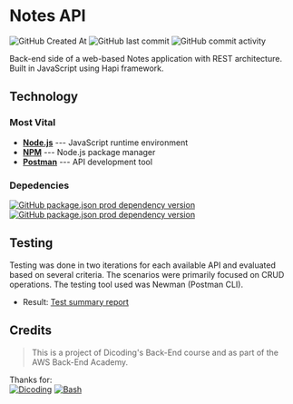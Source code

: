 # Notes API
![GitHub Created At](https://img.shields.io/github/created-at/fwaskito/notes-api?labelColor=606060&color=262626) ![GitHub last commit](https://img.shields.io/github/last-commit/fwaskito/notes-api?labelColor=6060606&color=262626)  ![GitHub commit activity](https://img.shields.io/github/commit-activity/t/fwaskito/notes-api?labelColor=606060&color=262626) 

Back-end side of a web-based Notes application with REST architecture. \
Built in JavaScript using Hapi framework.

## Technology
### Most Vital
- [**Node.js**](https://nodejs.org) --- JavaScript runtime environment
- [**NPM**](https://www.npmjs.com/) --- Node.js package manager
- [**Postman**](https://www.postman.com/) --- API development tool

### Depedencies
[![GitHub package.json prod dependency version](https://img.shields.io/github/package-json/dependency-version/fwaskito/notes-api/%40hapi%2Fhapi)](https://www.npmjs.com/package/@hapi/hapi) [![GitHub package.json prod dependency version](https://img.shields.io/github/package-json/dependency-version/fwaskito/notes-api/nanoid)](https://www.npmjs.com/package/nanoid)


## Testing
Testing was done in two iterations for each available API and evaluated based on several criteria. The scenarios were primarily focused on CRUD operations. The testing tool used was Newman (Postman CLI).
- Result: [Test summary report](https://rawcdn.githack.com/fwaskito/me/71b9df8d4f6b958d6429fb7e0c7ca9805548c4f4/notes-api/test-summary-report.html)

## Credits
> This is a project of Dicoding's Back-End course and as part of the AWS Back-End Academy.

Thanks for:\
[![Dicoding](https://img.shields.io/badge/-AWS-262626.svg?logo=data%3Aimage%2Fpng%3Bbase64%2CiVBORw0KGgoAAAANSUhEUgAAABQAAAAMCAMAAABV0m3JAAAB71BMVEX%2F%2F%2F%2F%2Fynr%2Fsj7%2Bzob%2F2aH%2B%2BfL9%2F%2F%2F%2B%2Fv77%2B%2Fv9%2Fv799en%2B7tX%2FmQD7%2B%2Fz%2B%2Fv7%2F%2F%2F%2F%2F%2F%2F%2F%2F%2F%2F%2F%2B%2Fv7%2F%2F%2F%2F%2F%2F%2F%2F%2B%2Fv%2F%2F%2F%2F%2F%2B%2Fv7%2B%2Fv7%2F%2F%2F%2F%2B%2Fv7%2B%2F%2F%2F%2F%2F%2F%2F%2F%2F%2F%2F%2B%2Fv79%2Ff38%2Ff3%2B%2Fv7%2B%2Fv7%2F%2F%2F%2F%2F%2F%2F%2F%2B%2F%2F%2F%2F%2F%2F%2F7%2B%2Fv%2F%2F%2F%2F%2F%2F%2F%2F%2B%2Fv7%2B%2Fv7%2F%2F%2F%2F%2B%2Fv7%2F%2F%2F%2F%2B%2Fv7%2B%2Fv7%2B%2Fv79%2Ff3%2B%2Fv7%2B%2Fv7%2B%2Fv7%2F%2F%2F%2F%2B%2Fv7%2B%2Fv7%2F%2F%2F%2F%2B%2Fv7%2B%2F%2F%2F%2B%2Fv%2F%2B%2Fv7%2F%2F%2F%2F%2B%2Fv7%2B%2Fv7%2F%2F%2F%2F%2F%2F%2F%2F%2B%2Fv7%2F%2F%2F%2F%2F%2F%2F%2F8%2FPz%2F%2F%2F%2F%2B%2Fv7%2B%2Fv7%2F%2F%2F%2F%2B%2F%2F%2F%2B%2Fv7%2F%2F%2F%2F%2F%2F%2F%2F%2B%2Fv7%2F%2F%2F%2F%2B%2Fv75%2Bvr%2F%2F%2F%2F%2F%2F%2F%2F%2F%2F%2F%2F%2F%2F%2F%2F%2B%2Fv7%2F%2F%2F%2F%2B%2Fv7%2B%2Fv7%2F%2F%2F%2F%2B%2Fv7%2B%2Fv7%2F%2F%2F%2F%2F%2F%2F%2F%2B%2F%2F%2F9%2Ff3%2F%2F%2F%2F7%2B%2Fv%2F%2F%2F%2F8%2FP3%2B%2Fv7%2B%2Fv%2F%2B%2Fv7%2B%2Fv79%2Ff39%2Ff3%2B%2Fv79%2Ff7%2B%2Fv7%2B%2F%2F%2F%2B%2F%2F%2F9%2F%2F%2F%2FmQD%2FigD%2FlQD%2FmAD%2FmQD%2FmQD%2FmQD%2FmQD%2FmQD%2FmQD%2FmQD%2FmQD%2FmQD%2FmQD%2FmQD%2FmQD%2FmQD%2FmQD%2FmQD%2FmQD%2FmQD%2FmQD%2FmQD%2FmQD%2FmQD%2FmQD%2FmQD%2FmQD%2FmQD%2FmQD%2FmQD%2FmQD%2FmQD%2FmQD%2FmQD%2FmQD%2FmQD%2FmQD%2FmQD%2FmQD%2FmQD%2FmQD%2FmQD%2FmQD%2FmQD%2FmQD%2FmQD%2FmQD%2FmQD%2FmQD%2FmQANAx6uAAAApHRSTlMAAAAAAAAAAAAAAAAAA33N1ss0jXRewhgOrEqF08yOBwMhGaiIb7IFk%2Bg8LslP0j8UKAQaXmOeMi%2BlpGtiHcBTEbWaZbifC7R7VpxnJXqvF9oqBKOqfoEfww8x1zkWsLeiCd0DqwQrFkMtAQYjCSlIOQkYG1p6a2wjMWV14ApgtZhSIQkFQ4GMSaolh9HcwZ%2BGd3%2BWttDGfBxPZq3d9%2FTYpV8WBHTUka8AAAC2SURBVAhbY%2BRlhIA3olAGCCh84kfiQQGDMSPjO2HGrzwgzl8WxqcyjAcYxbWgskAZBsatPowfBRgZtdRAImtCf7MxMl5RPWe1PArIjWVkfC122O6kxWkzxg%2BCjHuV%2FjCKMzKmMTL%2B%2BANyw2TjJy%2BNbICMiYxFEyFG%2FmP4yc7wk4sxA8Qp%2F880hQEJ5IIEayEKO8EiFUAngAAPQx1EmPGVOIR%2BKQEUZGAokwCy2Rl%2BAcnvJQzTGAGONy0bTY1moQAAAABJRU5ErkJggg%3D%3D)](https://aws.amazon.com)  [![Bash](https://img.shields.io/badge/-Dicoding-262626.svg?logo=data%3Aimage%2Fpng%3Bbase64%2CiVBORw0KGgoAAAANSUhEUgAAABQAAAAUCAYAAACNiR0NAAAEwElEQVQ4EQXBa0zVZRzA8e%2Fvef7nAh4ECsFDmiKChQKhlplaoxtbZalr1vIyrTdqa4tqZbU2ndXSuezellkvrMUoc96m1pxaDV40makslYtJSAp6AOHA4Zz%2F%2F%2Fn1%2BQgAkybxwoRpNBZMZP6suEn8danKz7jFDvNCxsmUAAHA4giJXhWCBpHg5yzSTc1SGvzw%2FB6eXZMAQKJ5JTyzZjWnmpvw0CIvHHkxULPCqU6JxbJs6dTbiRcWYIzQ1z9AW%2Fs%2FDAwOqzHSjQYNqG4PoHfbxTep61uEvLHlM44f%2F5Ub%2FYny2Ljxnwi2ThDuqqxg1cplzK6sIDeWDQLJ0RStFzv5vmEffzT%2Fie8CVFyjn0nXR4zt%2BTfrMjLz3oewaKl60W%2BxoUXqfOZWVbDpzVeZVFzE%2BbYOzrReIAgCyqdNoaZ6FjeHk2z76EsOH%2FsNjIfRYH84yKwfSaV6pGrOwmgoO2dnRkIrA4T8nDBbN29k%2FpzZ7D%2F0C5%2Fv%2Bo7%2FEkOoKrdkh1i5%2FCnWrlpO5%2BVuXnn7Xbp6rmOBkPpf93Z31xsi0UcCzBOKAadUlN9BVcVMOv%2FpZufuH%2Bnp7QcVBMPAcIrdjfv589QZpk8roaa6GnXgxJKBVb64943Y8HKHyVMVcDApHieWFeFcaztdPTewNoRVh1WHiMfAUJrTZy5gRSgrm4a1HorgrBfxsmPrDeLVqlgQQXF4IQEglRoGAlQdDlARFAUCRkZGUCA7K4wVQQAQcvIKPOPgNhUBARFlZCSFA4qKCohELE4U3wgZIwRGEavE44UIoOpQFBAArAlhQABQHAh0dHZyIzFATXUV99bUgO8QZ5FAkIwyo6SU%2B%2BbNBQBVAFQFMIDBAAggKhhjab%2FUxfHfm8nNyaZ%2B%2FRqW1D3A9OJ8SuL51M6fzcaX13Frfi4OBQAUUAAApOr%2BJ1WxgAAKLsPkeCEbX93Agnlz8H2fvusJHEpeXh7t7R10Xmxn6bLF7Dl4lPe3f0WgAuIjzmCMSp9RAAEMSJiuK71sem8HO774hpaz5xlNZ%2BgfTNK49zDvvLuDvhs3MQip1BiqigIAgcsgNQsfa3DiPeNLCMUQEsf0KcV4VrnY3kk4O4YNRQgCZSQ5xLiox%2FbNG7lv3lw2b%2F2Enw4cQzwPQ5qhRN9Nk0mP%2FiS4flBQR864CK%2FXr%2BPDDzbxcO0i0qkUA4lBhgZvEjbC0scfZc7sai51XaHldCtiPARFgjRjyYEfpKLynkg0r3BLgH1NsRKxAWtXLmPt6ucYHRvj5Mkm2traUKC8bDoP1t4PRvjw013sPfgLisVohnQy0drVcWGZ1Cyswxh7q6r92OGtcDiyIoalT9Xx9JLHub24GM8IAmRUudx9hd0N%2Bzhw5AS%2BH2BQ%2FNGhtutXu%2BtnzJh5SA4cnczrb92FJ2O3mWh4lzOhukDAaMDUiYVUVc6keOIERIT%2FrvZx%2Buw5LvdcAzFYHEF6tCXRd%2B2lsll3Np3YtxdRhbN%2FF7Fm3d0kU8mykAl9hvUeMSYi6gRVh6IAgGDEYEyABqO4dKo5NTayYXx%2BwemW344QHR9HVAEAlPLKBVzt7pgay8nfEo3lLs%2FOLwhLyMMhABgU9X2S%2FdfHUsMDe4b6E1ty84vO93SdAwRQ%2FgdVcCa8BrcDvAAAAABJRU5ErkJggg%3D%3D)](https://www.dicoding.com)
